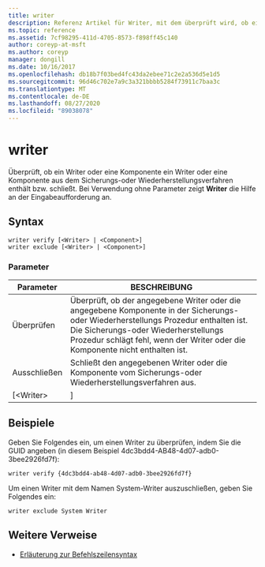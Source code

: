 ```yaml
---
title: writer
description: Referenz Artikel für Writer, mit dem überprüft wird, ob ein Writer oder eine Komponente ein Writer oder eine Komponente aus dem Sicherungs-oder Wiederherstellungsverfahren umfasst oder ausschließt.
ms.topic: reference
ms.assetid: 7cf98295-411d-4705-8573-f898ff45c140
author: coreyp-at-msft
ms.author: coreyp
manager: dongill
ms.date: 10/16/2017
ms.openlocfilehash: db18b7f03bed4fc43da2ebee71c2e2a536d5e1d5
ms.sourcegitcommit: 96d46c702e7a9c3a321bbbb5284f73911c7baa3c
ms.translationtype: MT
ms.contentlocale: de-DE
ms.lasthandoff: 08/27/2020
ms.locfileid: "89038078"
---
```

# <a name="writer"></a>writer



Überprüft, ob ein Writer oder eine Komponente ein Writer oder eine Komponente aus dem Sicherungs-oder Wiederherstellungsverfahren enthält bzw. schließt. Bei Verwendung ohne Parameter zeigt **Writer** die Hilfe an der Eingabeaufforderung an.

## <a name="syntax"></a>Syntax

```
writer verify [<Writer> | <Component>]
writer exclude [<Writer> | <Component>]
```

### <a name="parameters"></a>Parameter

| Parameter  |                                                                                      BESCHREIBUNG                                                                                      |
|------------|---------------------------------------------------------------------------------------------------------------------------------------------------------------------------------------|
|   Überprüfen   | Überprüft, ob der angegebene Writer oder die angegebene Komponente in der Sicherungs-oder Wiederherstellungs Prozedur enthalten ist. Die Sicherungs-oder Wiederherstellungs Prozedur schlägt fehl, wenn der Writer oder die Komponente nicht enthalten ist. |
|  Ausschließen   |                                                   Schließt den angegebenen Writer oder die Komponente vom Sicherungs-oder Wiederherstellungsverfahren aus.                                                    |
| [\<Writer> |                                                                                     <Component>]                                                                                      |

## <a name="examples"></a>Beispiele

Geben Sie Folgendes ein, um einen Writer zu überprüfen, indem Sie die GUID angeben (in diesem Beispiel 4dc3bdd4-AB48-4d07-adb0-3bee2926fd7f):
```
writer verify {4dc3bdd4-ab48-4d07-adb0-3bee2926fd7f}
```
Um einen Writer mit dem Namen System-Writer auszuschließen, geben Sie Folgendes ein:
```
writer exclude System Writer
```

## <a name="additional-references"></a>Weitere Verweise

- [Erläuterung zur Befehlszeilensyntax](command-line-syntax-key.md)